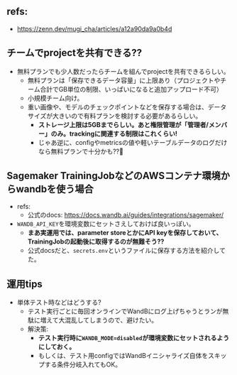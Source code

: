 ## refs:

- https://zenn.dev/mugi_cha/articles/a12a90da9a0b4d

## チームでprojectを共有できる??

- 無料プランでも少人数だったらチームを組んでprojectを共有できるらしい。
  - 無料プランは「保存できるデータ容量」に上限あり（プロジェクトやチーム合計でGB単位の制限、いっぱいになると追加アップロード不可）
  - 小規模チーム向け。
  - 重い画像や、モデルのチェックポイントなどを保存する場合は、データサイズが大きいので有料プランを検討する必要があるらしい。
    - **ストレージ上限は5GBまでらしい。あと権限管理が「管理者/メンバー」のみ。trackingに関連する制限はこれくらい!**
    - じゃあ逆に、configやmetricsの値や軽いテーブルデータのログだけなら無料プランで十分かも??:thinking:

## Sagemaker TrainingJobなどのAWSコンテナ環境からwandbを使う場合

- refs:
  - 公式のdocs: https://docs.wandb.ai/guides/integrations/sagemaker/
- `WANDB_API_KEY`を環境変数にセットさえしておけば良いっぽい。
  - **まあ実運用では、parameter storeとかにAPI keyを保存しておいて、TrainingJobの起動後に取得するのが無難そう??**
  - 公式docsだと、`secrets.env`というファイルに保存する方法を紹介してた。

## 運用tips

- 単体テスト時などはどうする?
  - テスト実行ごとに毎回オンラインでWandBにログ上げちゃうとランが無駄に増えて大混乱してしまうので、避けたい。
  - 解決策:
    - **テスト実行時に`WANDB_MODE=disabled`が環境変数にセットされるようにしておく。**
    - もしくは、テスト用configではWandBイニシャライズ自体をスキップする条件分岐入れてもOK。


